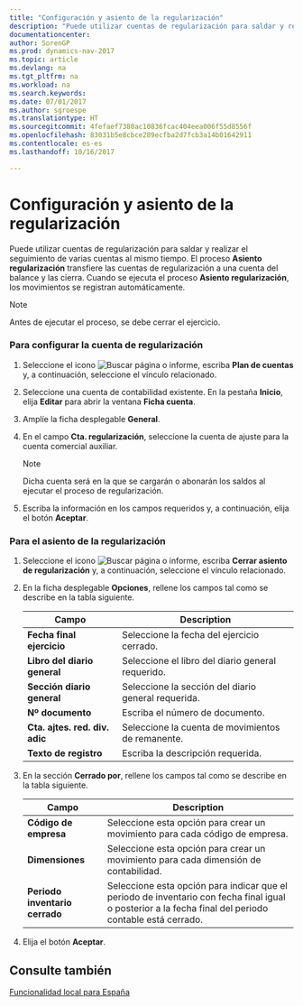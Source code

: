 ```yaml
---
title: "Configuración y asiento de la regularización"
description: "Puede utilizar cuentas de regularización para saldar y realizar el seguimiento de varias cuentas al mismo tiempo. El proceso **Asiento regularización** transfiere las cuentas de regularización a una cuenta del balance y las cierra. Cuando se ejecuta el proceso **Asiento regularización**, los movimientos se registran automáticamente."
documentationcenter: 
author: SorenGP
ms.prod: dynamics-nav-2017
ms.topic: article
ms.devlang: na
ms.tgt_pltfrm: na
ms.workload: na
ms.search.keywords: 
ms.date: 07/01/2017
ms.author: sgroespe
ms.translationtype: HT
ms.sourcegitcommit: 4fefaef7380ac10836fcac404eea006f55d8556f
ms.openlocfilehash: 83031b5e8cbce289ecfba2d7fcb3a14b01642911
ms.contentlocale: es-es
ms.lasthandoff: 10/16/2017

---
```

# <a name="how-to-set-up-and-close-income-statement-balances"></a>Configuración y asiento de la regularización
Puede utilizar cuentas de regularización para saldar y realizar el seguimiento de varias cuentas al mismo tiempo. El proceso **Asiento regularización** transfiere las cuentas de regularización a una cuenta del balance y las cierra. Cuando se ejecuta el proceso **Asiento regularización**, los movimientos se registran automáticamente.  
  
> [!NOTE]  
>  Antes de ejecutar el proceso, se debe cerrar el ejercicio.  
  
### <a name="to-set-up-the-income-statement-balance-account"></a>Para configurar la cuenta de regularización  
  
1.  Seleccione el icono ![Buscar página o informe](media/ui-search/search_small.png "icono Buscar página o informe"), escriba **Plan de cuentas** y, a continuación, seleccione el vínculo relacionado.  
  
2.  Seleccione una cuenta de contabilidad existente. En la pestaña **Inicio**, elija **Editar** para abrir la ventana **Ficha cuenta**.  
  
3.  Amplíe la ficha desplegable **General**.  
  
4.  En el campo **Cta. regularización**, seleccione la cuenta de ajuste para la cuenta comercial auxiliar.  
  
    > [!NOTE]  
    >  Dicha cuenta será en la que se cargarán o abonarán los saldos al ejecutar el proceso de regularización.  
  
5.  Escriba la información en los campos requeridos y, a continuación, elija el botón **Aceptar**.  
  
### <a name="to-close-income-statement-balances"></a>Para el asiento de la regularización  
  
1.  Seleccione el icono ![Buscar página o informe](media/ui-search/search_small.png "icono Buscar página o informe"), escriba **Cerrar asiento de regularización** y, a continuación, seleccione el vínculo relacionado.  
  
2.  En la ficha desplegable **Opciones**, rellene los campos tal como se describe en la tabla siguiente.  
  
    |Campo|Description|  
    |---------------------------------|---------------------------------------|  
    |**Fecha final ejercicio**|Seleccione la fecha del ejercicio cerrado.|  
    |**Libro del diario general**|Seleccione el libro del diario general requerido.|  
    |**Sección diario general**|Seleccione la sección del diario general requerida.|  
    |**Nº documento**|Escriba el número de documento.|  
    |**Cta. ajtes. red. div. adic**|Seleccione la cuenta de movimientos de remanente.|  
    |**Texto de registro**|Escriba la descripción requerida.|  
  
3.  En la sección **Cerrado por**, rellene los campos tal como se describe en la tabla siguiente.  
  
    |Campo|Description|  
    |---------------------------------|---------------------------------------|  
    |**Código de empresa**|Seleccione esta opción para crear un movimiento para cada código de empresa.|  
    |**Dimensiones**|Seleccione esta opción para crear un movimiento para cada dimensión de contabilidad.|  
    |**Periodo inventario cerrado**|Seleccione esta opción para indicar que el periodo de inventario con fecha final igual o posterior a la fecha final del periodo contable está cerrado.|  
  
4.  Elija el botón **Aceptar**.  
  
## <a name="see-also"></a>Consulte también  
 [Funcionalidad local para España](spain-local-functionality.md)
